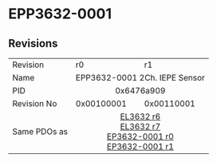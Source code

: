 # EPP3632-0001

## Revisions
<table>
<tr>
<td>Revision</td>
<td>r0</td>
<td>r1</td>
</tr>
<tr>
<td>Name</td>
<td colspan=2 align="center">EPP3632-0001 2Ch. IEPE Sensor</td>
</tr>
<tr>
<td>PID</td>
<td colspan=2 align="center">0x6476a909</td>
</tr>
<tr>
<td>Revision No</td>
<td>0x00100001</td>
<td>0x00110001</td>
</tr>
<tr>
<td>Same PDOs as</td>
<td colspan=2 align="center"><a href="EL3632.md">EL3632 r6</a><br/><a href="EL3632.md">EL3632 r7</a><br/><a href="EP3632-0001.md">EP3632-0001 r0</a><br/><a href="EP3632-0001.md">EP3632-0001 r1</a></td>
</tr>
</table>
